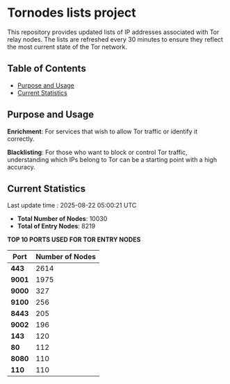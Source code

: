 # Tornodes lists project

This repository provides updated lists of IP addresses associated with Tor relay nodes. The lists are refreshed every 30 minutes to ensure they reflect the most current state of the Tor network.

## Table of Contents

- [Purpose and Usage](#purpose-and-usage)
- [Current Statistics](#current-statistics)


## Purpose and Usage

**Enrichment**: For services that wish to allow Tor traffic or identify it correctly.

**Blacklisting**: For those who want to block or control Tor traffic, understanding which IPs belong to Tor can be a starting point with a high accuracy.

## Current Statistics

Last update time : 2025-08-22 05:00:21 UTC

- **Total Number of Nodes**: 10030
- **Total of Entry Nodes**: 8219

**TOP 10 PORTS USED FOR TOR ENTRY NODES**

| **Port** | **Number of Nodes** |
|------|-----------------|
| **443**   | 2614  |
| **9001**   | 1975  |
| **9000**   | 327  |
| **9100**   | 256  |
| **8443**   | 205  |
| **9002**   | 196  |
| **143**   | 120  |
| **80**   | 112  |
| **8080**   | 110  |
| **110**   | 110  |

